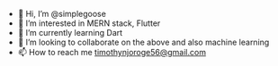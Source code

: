 - 👋 Hi, I’m @simplegoose
- 👀 I’m interested in MERN stack, Flutter
- 🌱 I’m currently learning Dart
- 💞️ I’m looking to collaborate on the above and also machine learning
- 📫 How to reach me timothynjoroge56@gmail.com


